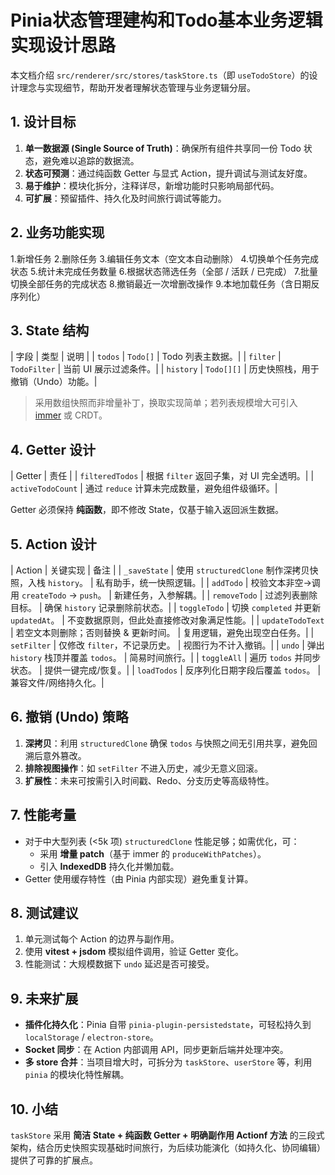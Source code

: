 # Pinia状态管理建构和Todo基本业务逻辑实现设计思路

本文档介绍 `src/renderer/src/stores/taskStore.ts`（即 `useTodoStore`）的设计理念与实现细节，帮助开发者理解状态管理与业务逻辑分层。

## 1. 设计目标

1. **单一数据源 (Single Source of Truth)**：确保所有组件共享同一份 Todo 状态，避免难以追踪的数据流。
2. **状态可预测**：通过纯函数 Getter 与显式 Action，提升调试与测试友好度。
3. **易于维护**：模块化拆分，注释详尽，新增功能时只影响局部代码。
4. **可扩展**：预留插件、持久化及时间旅行调试等能力。

## 2. 业务功能实现

1.新增任务
2.删除任务
3.编辑任务文本（空文本自动删除）
4.切换单个任务完成状态
5.统计未完成任务数量
6.根据状态筛选任务（全部 / 活跃 / 已完成）
7.批量切换全部任务的完成状态
8.撤销最近一次增删改操作
9.本地加载任务（含日期反序列化）

## 3. State 结构

| 字段 | 类型 | 说明 |
| `todos` | `Todo[]` | Todo 列表主数据。|
| `filter` | `TodoFilter` | 当前 UI 展示过滤条件。|
| `history` | `Todo[][]` | 历史快照栈，用于撤销（Undo）功能。|

> 采用数组快照而非增量补丁，换取实现简单；若列表规模增大可引入 [immer](https://immerjs.github.io/immer/) 或 CRDT。

## 4. Getter 设计

| Getter | 责任 |
| `filteredTodos` | 根据 `filter` 返回子集，对 UI 完全透明。|
| `activeTodoCount` | 通过 `reduce` 计算未完成数量，避免组件级循环。|

Getter 必须保持 **纯函数**，即不修改 State，仅基于输入返回派生数据。

## 5. Action 设计

| Action | 关键实现 | 备注 |
| `_saveState` | 使用 `structuredClone` 制作深拷贝快照，入栈 `history`。 | 私有助手，统一快照逻辑。|
| `addTodo` | 校验文本非空→调用 `createTodo` → `push`。 | 新建任务，入参解耦。|
| `removeTodo` | 过滤列表删除目标。 | 确保 `history` 记录删除前状态。|
| `toggleTodo` | 切换 `completed` 并更新 `updatedAt`。 | 不变数据原则，但此处直接修改对象满足性能。|
| `updateTodoText` | 若空文本则删除；否则替换 & 更新时间。 | 复用逻辑，避免出现空白任务。|
| `setFilter` | 仅修改 `filter`，不记录历史。 | 视图行为不计入撤销。|
| `undo` | 弹出 `history` 栈顶并覆盖 `todos`。 | 简易时间旅行。|
| `toggleAll` | 遍历 `todos` 并同步状态。 | 提供一键完成/恢复。|
| `loadTodos` | 反序列化日期字段后覆盖 `todos`。 | 兼容文件/网络持久化。|

## 6. 撤销 (Undo) 策略

1. **深拷贝**：利用 `structuredClone` 确保 `todos` 与快照之间无引用共享，避免回溯后意外篡改。
2. **排除视图操作**：如 `setFilter` 不进入历史，减少无意义回滚。
3. **扩展性**：未来可按需引入时间戳、Redo、分支历史等高级特性。

## 7. 性能考量

- 对于中大型列表 (<5k 项) `structuredClone` 性能足够；如需优化，可：
  - 采用 **增量 patch**（基于 immer 的 `produceWithPatches`）。
  - 引入 **IndexedDB** 持久化并懒加载。
- Getter 使用缓存特性（由 Pinia 内部实现）避免重复计算。

## 8. 测试建议

1. 单元测试每个 Action 的边界与副作用。
2. 使用 **vitest + jsdom** 模拟组件调用，验证 Getter 变化。
3. 性能测试：大规模数据下 `undo` 延迟是否可接受。

## 9. 未来扩展

- **插件化持久化**：Pinia 自带 `pinia-plugin-persistedstate`，可轻松持久到 `localStorage` / `electron-store`。
- **Socket 同步**：在 Action 内部调用 API，同步更新后端并处理冲突。
- **多 store 合并**：当项目增大时，可拆分为 `taskStore`、`userStore` 等，利用 `pinia` 的模块化特性解耦。

## 10. 小结

`taskStore` 采用 **简洁 State + 纯函数 Getter + 明确副作用 Actionf 方法** 的三段式架构，结合历史快照实现基础时间旅行，为后续功能演化（如持久化、协同编辑）提供了可靠的扩展点。
